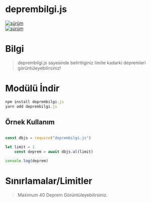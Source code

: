 # deprembilgi.js

<div>
    <a href="https://www.npmjs.com/package/deprembilgi.js"><img src="https://img.shields.io/npm/v/deprembilgi.js.svg?maxAge=3600&style=for-the-badge&logo=appveyor" alt="sürüm" /></a>
            <div>		<a href="https://www.npmjs.com/package/deprembilgi.js"><img src="https://img.shields.io/npm/dt/deprembilgi.js.svg?maxAge=3600&style=for-the-badge&logo=appveyor" alt="sürüm" /></a>


# Bilgi
> deprembilgi.js sayesinde belirttiginiz limite kadarki depremleri görüntüleyebilirsiniz!<br>

# Modülü İndir
```js
npm install deprembilgi.js
yarn add deprembilgi.js
```

## Örnek Kullanım
```js

const dbjs = require("deprembilgi.js")

let limit = 1
    const deprem = await dbjs.al(limit)

console.log(deprem)

```

# Sınırlamalar/Limitler
> Maximum 40 Deprem Görüntüleyebilirsiniz.
